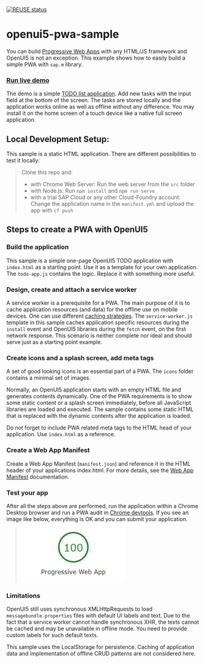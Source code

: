 [![REUSE status](https://api.reuse.software/badge/github.com/SAP-samples/openui5-pwa-sample)](https://api.reuse.software/info/github.com/SAP-samples/openui5-pwa-sample)

# openui5-pwa-sample

You can build [Progressive Web Apps](https://developers.google.com/web/progressive-web-apps/) with any HTML/JS framework and OpenUI5 is not an exception. This example shows how to easily build a simple PWA with ```sap.m``` library. 

### [Run live demo](https://rawgit.com/SAP/openui5-pwa-sample/master/src/index.html)
The demo is a simple [TODO list application](https://rawgit.com/SAP/openui5-pwa-sample/master/src/index.html). Add new tasks with the input field at the bottom of the screen. The tasks are stored locally and the application works online as well as offline without any difference. You may install it on the home screen of a touch device like a native full screen application.

## Local Development Setup:
This sample is a static HTML application.  There are different possibilities to test it locally:

> Clone this repo and:
> * with Chrome Web Server: Run the web server from the ```src``` folder
> * with Node.js: Run ```npm install``` and ```npm run serve```
> * with a trial SAP Cloud or any other Cloud-Foundry account: Change the application name in the ```manifest.yml``` and upload the app with ```cf push```

## Steps to create a PWA with OpenUI5

### Build the application
This sample is a simple one-page OpenUI5 TODO application with ```index.html``` as a starting point. Use it as a template for your own application. The ```todo-app.js``` contains the logic. Replace it with something more useful.

### Design, create and attach a service worker
A service worker is a prerequisite for a PWA. The main purpose of it is to cache application resources (and data) for the offline use on mobile devices.  One can use different [caching strategies](https://jakearchibald.com/2014/offline-cookbook/). The ```service-worker.js``` template in this sample caches application specific resources during the ```install``` event and OpenUI5 libraries during the ```fetch``` event, on the first network response. This scenario is neither complete nor ideal and should serve just as a starting point example.

### Create icons and a splash screen, add meta tags
A set of good looking icons is an essential part of a PWA.  The ```icons``` folder contains a minimal set of images.

Normally, an OpenUI5 application starts with an empty HTML file and generates contents dynamically. One of the PWA requirements is to show some static content or a splash screen immediately, before all JavaScript libraries are loaded and executed. The sample contains some static HTML that is replaced with the dynamic contents after the application is loaded.

Do not forget to include PWA related meta tags to the HTML head of your application. Use ```index.html``` as a reference. 

### Create a Web App Manifest
Create a Web App Manifest (```manifest.json```) and reference it in the HTML header of your applications index.html. For more details, see the [Web App Manifest](https://developer.mozilla.org/en-US/docs/Web/Manifest) documentation.

### Test your app
After all the steps above are performed, run the application within a Chrome Desktop browser and run a PWA audit in [Chrome devtools](https://developers.google.com/web/tools/chrome-devtools/progressive-web-apps). If you see an image like below, everything is OK and you can submit your application.

> ![100% Progressive Web App](/images/100PWA.png)

### Limitations
OpenUI5 still uses synchronous XMLHttpRequests to load ```messagebundle.properties``` files with default UI labels and text. Due to the fact that a service worker cannot handle synchronous XHR, the texts cannot be cached and may be unavailable in offline mode. You need to provide custom labels for such default texts.

This sample uses the LocalStorage for persistence. Caching of application data and implementation of offline CRUD patterns are not considered here.
